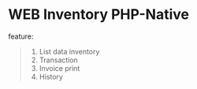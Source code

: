 # WEB Inventory PHP-Native
feature:
> 1. List data inventory  
> 2. Transaction  
> 3. Invoice print
> 4. History
